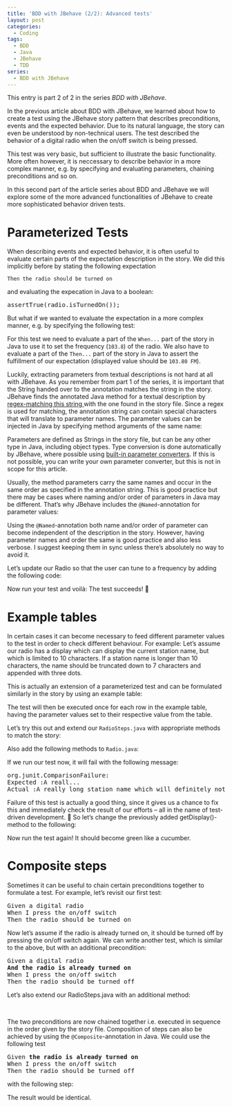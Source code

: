 ```yaml
---
title: 'BDD with JBehave (2/2): Advanced tests'
layout: post
categories:
  - Coding
tags:
  - BDD
  - Java
  - JBehave
  - TDD
series:
  - BDD with JBehave
---
```

This entry is part 2 of 2 in the series _BDD with JBehave_.

In the previous article about BDD with JBehave, we learned about how to create a test using the JBehave story pattern that describes preconditions, events and the expected behavior. Due to its natural language, the story can even be understood by non-technical users. The test described the behavior of a digital radio when the on/off switch is being pressed.

This test was very basic, but sufficient to illustrate the basic functionality. More often however, it is neccessary to describe behavior in a more complex manner, e.g. by specifying and evaluating parameters, chaining preconditions and so on.

In this second part of the article series about BDD and JBehave we will explore some of the more advanced functionalities of JBehave to create more sophisticated behavior driven tests.

# Parameterized Tests

When describing events and expected behavior, it is often useful to evaluate certain parts of the expectation description in the story. We did this implicitly before by stating the following expectation

```Then the radio should be turned on```

and evaluating the expecation in Java to a boolean:

<pre>assertTrue(radio.isTurnedOn());</pre>

But what if we wanted to evaluate the expectation in a more complex manner, e.g. by specifying the following test:

For this test we need to evaluate a part of the `When...` part of the story in Java to use it to set the frequency (`103.8`) of the radio. We also have to evaluate a part of the `Then...` part of the story in Java to assert the fulfillment of our expectation (displayed value should be `103.80 FM`).

Luckily, extracting parameters from textual descriptions is not hard at all with JBehave. As you remember from part 1 of the series, it is important that the String handed over to the annotation matches the string in the story. JBehave finds the annotated Java method for a textual description by <a href="http://jbehave.org/reference/stable/annotations.html" target="_blank">regex-matching this string </a>with the one found in the story file. Since a regex is used for matching, the annotation string can contain special characters that will translate to parameter names. The parameter values can be injected in Java by specifying method arguments of the same name:

Parameters are defined as Strings in the story file, but can be any other type in Java, including object types. Type conversion is done automatically by JBehave, where possible using <a href="http://jbehave.org/reference/stable/parameter-converters.html" target="_blank">built-in parameter converters</a>. If this is not possible, you can write your own parameter converter, but this is not in scope for this article.

Usually, the method parameters carry the same names and occur in the same order as specified in the annotation string. This is good practice but there may be cases where naming and/or order of parameters in Java may be different. That&#8217;s why JBehave includes the `@Named`-annotation for parameter values:

Using the `@Named`-annotation both name and/or order of parameter can become independent of the description in the story. However, having parameter names and order the same is good practice and also less verbose. I suggest keeping them in sync unless there&#8217;s absolutely no way to avoid it.

Let&#8217;s update our Radio so that the user can tune to a frequency by adding the following code:

Now run your test and voilà: The test succeeds! 🙂

# Example tables

In certain cases it can become necessary to feed different parameter values to the test in order to check different behaviour. For example: Let&#8217;s assume our radio has a display which can display the current station name, but which is limited to 10 characters. If a station name is longer than 10 characters, the name should be truncated down to 7 characters and appended with three dots.

This is actually an extension of a parameterized test and can be formulated similarly in the story by using an example table:

The test will then be executed once for each row in the example table, having the parameter values set to their respective value from the table.

Let&#8217;s try this out and extend our `RadioSteps.java` with appropriate methods to match the story:

Also add the following methods to `Radio.java`:

If we run our test now, it will fail with the following message:

<pre>org.junit.ComparisonFailure: 
Expected :A reall...
Actual :A really long station name which will definitely not fit into the display</pre>

Failure of this test is actually a good thing, since it gives us a chance to fix this and immediately check the result of our efforts &#8211; all in the name of test-driven development. 🙂 So let&#8217;s change the previously added  getDisplay()-method to the following:

Now run the test again! It should become green like a cucumber.

# Composite steps

Sometimes it can be useful to chain certain preconditions together to formulate a test. For example, let&#8217;s revisit our first test:

<pre>Given a digital radio
When I press the on/off switch
Then the radio should be turned on</pre>

Now let&#8217;s assume if the radio is already turned on, it should be turned off by pressing the on/off switch again. We can write another test, which is similar to the above, but with an additional precondition:

<pre>Given a digital radio
<strong>And the radio is already turned on</strong>
When I press the on/off switch
Then the radio should be turned off</pre>

Let&#8217;s also extend our RadioSteps.java with an additional method:

&nbsp;

The two preconditions are now chained together i.e. executed in sequence in the order given by the story file. Composition of steps can also be achieved by using the `@Composite`-annotation in Java. We could use the following test

<pre>Given <strong>the radio is already turned on</strong>
When I press the on/off switch
Then the radio should be turned off</pre>

with the following step:

The result would be identical.

&nbsp;
